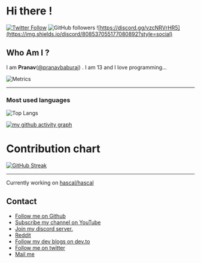 
# Hi there !

[![Twitter Follow](https://img.shields.io/twitter/follow/baburaj_pranav?label=Follow)](https://twitter.com/intent/follow?screen_name=baburaj_pranav)
![GitHub followers](https://img.shields.io/github/followers/pranavbaburaj?label=Follow&style=social)
![https://discord.gg/vzcNRVrHR5](https://img.shields.io/discord/808537055177080892?style=social)


## Who Am I ?
  I am **Pranav**([@pranavbaburaj](https://twitter.com/baburaj_pranav)) . I am 13 and I love programming...
  <br>
 
![Metrics](https://metrics.lecoq.io/pranavbaburaj)
<hr>


### Most used languages
![Top Langs](https://github-readme-stats.vercel.app/api/top-langs/?username=pranavbaburaj&theme=tokyonight&layout=compact&hide_title=true)

[![my github activity graph](https://activity-graph.herokuapp.com/graph?username=pranavbaburaj)](https://github.com/pranavbaburaj/github-readme-activity-graph)

# Contribution chart
[![GitHub Streak](https://github-readme-streak-stats.herokuapp.com/?user=pranavbaburaj&theme=dark&background=0D1117)]()

<hr>

Currently working on [hascal/hascal](https://github.com/hascal/hascal)

## Contact

 - [Follow me on Github](https://github.com/pranavbaburaj)
 - [Subscribe my channel on YouTube](https://www.youtube.com/channel/UCXUbqWoz5V_Hoeofgbf6Mbw)
 - [Join my discord server.](https://discord.gg/vzcNRVrHR5)
 - [Reddit](https://www.reddit.com/user/pranavbaburaj)
 - [Follow my dev blogs on dev.to](https://dev.to/pranavbaburaj)
 - [Follow me on twitter](https://twitter.com/baburaj_pranav)
 - [Mail me](mailto:code-roller@googlegroups.com)
